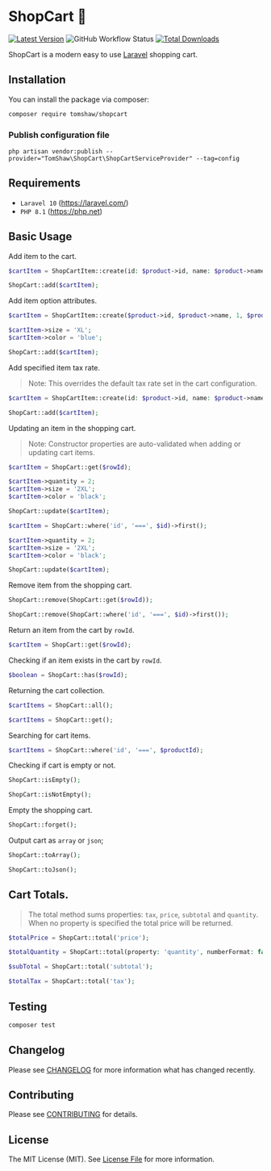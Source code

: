 # ShopCart 🛒

[![Latest Version](https://img.shields.io/github/release/tomshaw/shopcart.svg?style=flat-square)](https://github.com/tomshaw/shopcart/releases)
![GitHub Workflow Status](https://img.shields.io/github/actions/workflow/status/tomshaw/shopcart/run-tests.yml?branch=master&style=flat-square&label=tests)
[![Total Downloads](https://img.shields.io/packagist/dt/tomshaw/shopcart.svg?style=flat-square)](https://packagist.org/packages/tomshaw/shopcart)

ShopCart is a modern easy to use [Laravel](https://laravel.com) shopping cart.

## Installation

You can install the package via composer:

```bash
composer require tomshaw/shopcart
```

### Publish configuration file

```
php artisan vendor:publish --provider="TomShaw\ShopCart\ShopCartServiceProvider" --tag=config
```

## Requirements

- `Laravel 10` (https://laravel.com/) 
- `PHP 8.1` (https://php.net)

## Basic Usage

Add item to the cart.

```php
$cartItem = ShopCartItem::create(id: $product->id, name: $product->name, quantity: 1, price: $product->price);

ShopCart::add($cartItem);
```

Add item option attributes.

```php
$cartItem = ShopCartItem::create($product->id, $product->name, 1, $product->price);

$cartItem->size = 'XL';
$cartItem->color = 'blue';

ShopCart::add($cartItem);
```

Add specified item tax rate.

> Note: This overrides the default tax rate set in the cart configuration.

```php
$cartItem = ShopCartItem::create(id: $product->id, name: $product->name, quantity: 1, price: $product->price, tax: 8.25);

ShopCart::add($cartItem);
```

Updating an item in the shopping cart.

> Note: Constructor properties are auto-validated when adding or updating cart items.

```php
$cartItem = ShopCart::get($rowId);

$cartItem->quantity = 2;
$cartItem->size = '2XL';
$cartItem->color = 'black';

ShopCart::update($cartItem);
```

```php
$cartItem = ShopCart::where('id', '===', $id)->first();

$cartItem->quantity = 2;
$cartItem->size = '2XL';
$cartItem->color = 'black';

ShopCart::update($cartItem);
```

Remove item from the shopping cart.

```php
ShopCart::remove(ShopCart::get($rowId));
```

```php
ShopCart::remove(ShopCart::where('id', '===', $id)->first());
```

Return an item from the cart by `rowId`.

```php
$cartItem = ShopCart::get($rowId);
```

Checking if an item exists in the cart by `rowId`.

```php
$boolean = ShopCart::has($rowId);
```

Returning the cart collection.

```php
$cartItems = ShopCart::all();
```

```php
$cartItems = ShopCart::get();
```

Searching for cart items.

```php
$cartItems = ShopCart::where('id', '===', $productId);
```

Checking if cart is empty or not.

```php
ShopCart::isEmpty();
```

```php
ShopCart::isNotEmpty();
```

Empty the shopping cart.

```php
ShopCart::forget();
```

Output cart as `array` or `json`;

```php
ShopCart::toArray();
```

```php
ShopCart::toJson();
```

## Cart Totals.

> The total method sums properties: `tax`, `price`, `subtotal` and `quantity`. When no property is specified the total price will be returned.

```php
$totalPrice = ShopCart::total('price');
```
```php
$totalQuantity = ShopCart::total(property: 'quantity', numberFormat: false);
```

```php
$subTotal = ShopCart::total('subtotal');
```

```php
$totalTax = ShopCart::total('tax');
```

## Testing

``` bash
composer test
```

## Changelog

Please see [CHANGELOG](CHANGELOG.md) for more information what has changed recently.

## Contributing

Please see [CONTRIBUTING](CONTRIBUTING.md) for details.

## License

The MIT License (MIT). See [License File](LICENSE) for more information.
